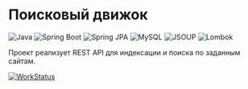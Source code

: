 # Поисковый движок

![Java](https://img.shields.io/badge/-Java-0a0a0a?style=for-the-badge&logo=Java)
![Spring Boot](https://img.shields.io/badge/-springboot-0a0a0a?style=for-the-badge&logo=springboot)
![Spring JPA](https://img.shields.io/badge/-springjpa-0a0a0a?style=for-the-badge&logo=springjpa)
![MySQL](https://img.shields.io/badge/-MySQL-0a0a0a?style=for-the-badge&logo=MySQL)
![JSOUP](https://img.shields.io/badge/-JSOUP-0a0a0a?style=for-the-badge&logo=JSOUP)
![Lombok](https://img.shields.io/badge/-Lombok-0a0a0a?style=for-the-badge&logo=Lombok)

Проект реализует REST API для индексации и поиска по заданным сайтам.

[![WorkStatus](https://img.shields.io/badge/Status-InProgress-red.svg)](https://shields.io/)